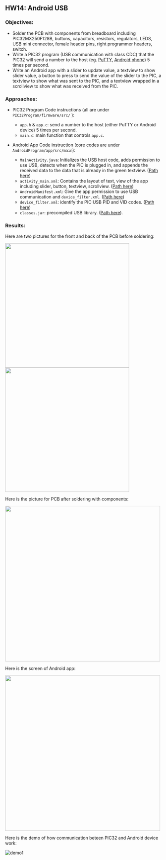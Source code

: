 ## HW14: Android USB
### Objectives:
* Solder the PCB with components from breadboard including PIC32MX250F128B, buttons, capacitors, resistors, regulators, LEDS, USB mini connector, female header pins, right programmer headers, switch.
* Write a PIC32 program (USB communication with class CDC) that the PIC32 will send a number to the host (eg. [PuTTY](https://www.chiark.greenend.org.uk/~sgtatham/putty/latest.html), [Android phone](https://www.amazon.com/gp/product/B00HPP3VW2/ref=s9_acsd_hps_bw_c_x_4_w)) 5 times per second.
* Write an Android app with a slider to update value, a textview to show slider value, a button to press to send the value of the slider to the PIC, a textview to show what was sent to the PIC, and a textview wrapped in a scrollview to show what was received from the PIC.

### Approaches:
* PIC32 Program Code instructions (all are under `PIC32Program/firmware/src/` ):
  - `app.h` & `app.c`: send a number to the host (either PuTTY or Android device) 5 times per second.
  - `main.c`: main function that controls `app.c`.

* Android App Code instruction (core codes are under `AndroidProgram/app/src/main`):
  - `MainActivity.java`:  Initializes the USB host code, adds permission to use USB, detects when the PIC is plugged in, and appends the received data to the data that is already in the green textview. ([Path here](https://github.com/meng1994412/ChenyangMeng_ME433_2018/blob/master/HW14/AndroidProgram/app/src/main/java/sunnystormborn/myapplication/MainActivity.java))
  - `activity_main.xml`: Contains the layout of text, view of the app including slider, button, textview, scrollview. ([Path here](https://github.com/meng1994412/ChenyangMeng_ME433_2018/blob/master/HW14/AndroidProgram/app/src/main/res/layout/activity_main.xml))
  - `AndroidManifest.xml`: Give the app permission to use USB communication and `device_filter.xml`. ([Path here](https://github.com/meng1994412/ChenyangMeng_ME433_2018/blob/master/HW14/AndroidProgram/app/src/main/AndroidManifest.xml)) 
  - `device_filter.xml`: identify the PIC USB PID and VID codes. ([Path here](https://github.com/meng1994412/ChenyangMeng_ME433_2018/blob/master/HW14/AndroidProgram/app/src/main/res/xml/device_filter.xml))
  - `classes.jar`: precompiled USB library. ([Path here](https://github.com/meng1994412/ChenyangMeng_ME433_2018/tree/master/HW14/AndroidProgram/app/libs)).
  
### Results:

Here are two pictures for the front and back of the PCB before soldering:

<img src="https://github.com/meng1994412/ChenyangMeng_ME433_2018/blob/master/HW14/Results/PCBfront.JPG" width="400">

<img src="https://github.com/meng1994412/ChenyangMeng_ME433_2018/blob/master/HW14/Results/PCBback.JPG" width="400">

Here is the picture for PCB after soldering with components:

<img src="https://github.com/meng1994412/ChenyangMeng_ME433_2018/blob/master/HW14/Results/PCBsoldering.JPG" width="500">

Here is the screen of Android app:

<img src="https://github.com/meng1994412/ChenyangMeng_ME433_2018/blob/master/HW14/Results/AndroidScreen.png" width="500">

Here is the demo of how communication beteen PIC32 and Android device work:

![demo1](https://github.com/meng1994412/ChenyangMeng_ME433_2018/blob/master/HW14/Results/hw14demo.gif)

